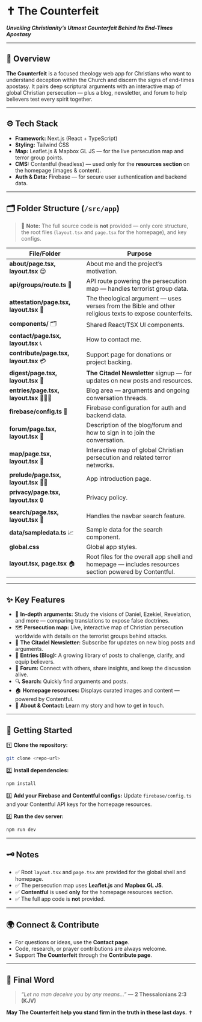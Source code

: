 # ✝️ The Counterfeit

***Unveiling Christianity’s Utmost Counterfeit Behind Its End-Times Apostasy***

---

## 📖 Overview

**The Counterfeit** is a focused theology web app for Christians who want to understand deception within the Church and discern the signs of end-times apostasy. It pairs deep scriptural arguments with an interactive map of global Christian persecution — plus a blog, newsletter, and forum to help believers test every spirit together.

---

## ⚙️ Tech Stack

* **Framework:** Next.js (React + TypeScript)
* **Styling:** Tailwind CSS
* **Map:** Leaflet.js & Mapbox GL JS — for the live persecution map and terror group points.
* **CMS:** Contentful (headless) — used only for the **resources section** on the homepage (images & content).
* **Auth & Data:** Firebase — for secure user authentication and backend data.

---

## 🗂️ Folder Structure (`/src/app`)

> 📌 **Note:** The full source code is **not** provided — only core structure, the root files (`layout.tsx` and `page.tsx` for the homepage), and key configs.

| File/Folder                              | Purpose                                                                                                 |
| ---------------------------------------- | ------------------------------------------------------------------------------------------------------- |
| **about/page.tsx, layout.tsx** 😌        | About me and the project’s motivation.                                                                  |
| **api/groups/route.ts** 📡               | API route powering the persecution map — handles terrorist group data.                                  |
| **attestation/page.tsx, layout.tsx** 📖  | The theological argument — uses verses from the Bible and other religious texts to expose counterfeits. |
| **components/** 🗂️                      | Shared React/TSX UI components.                                                                         |
| **contact/page.tsx, layout.tsx** 📞      | How to contact me.                                                                                      |
| **contribute/page.tsx, layout.tsx** 💳   | Support page for donations or project backing.                                                          |
| **digest/page.tsx, layout.tsx** 📨       | **The Citadel Newsletter** signup — for updates on new posts and resources.                             |
| **entries/page.tsx, layout.tsx** 👩🏾‍💻 | Blog area — arguments and ongoing conversation threads.                                      |
| **firebase/config.ts** 📀                | Firebase configuration for auth and backend data.                                                       |
| **forum/page.tsx, layout.tsx** 🌉        | Description of the blog/forum and how to sign in to join the conversation.                              |
| **map/page.tsx, layout.tsx** 🗾          | Interactive map of global Christian persecution and related terror networks.                            |
| **prelude/page.tsx, layout.tsx** 👋🏾    | App introduction page.                                                                                  |
| **privacy/page.tsx, layout.tsx** 🔒      | Privacy policy.                                                                                         |
| **search/page.tsx, layout.tsx** 🔎       | Handles the navbar search feature.                                                                      |
| **data/sampledata.ts** 📈                | Sample data for the search component.                                                                   |
| **global.css**                           | Global app styles.                                                                                      |
| **layout.tsx, page.tsx** 🏠              | Root files for the overall app shell and homepage — includes resources section powered by Contentful.   |

---

## ✨ Key Features

* 📜 **In-depth arguments:** Study the visions of Daniel, Ezekiel, Revelation, and more — comparing translations to expose false doctrines.
* 🗺️ **Persecution map:** Live, interactive map of Christian persecution worldwide with details on the terrorist groups behind attacks.
* 📨 **The Citadel Newsletter:** Subscribe for updates on new blog posts and arguments.
* 📝 **Entries (Blog):** A growing library of posts to challenge, clarify, and equip believers.
* 🌉 **Forum:** Connect with others, share insights, and keep the discussion alive.
* 🔍 **Search:** Quickly find arguments and posts.
* 🏠 **Homepage resources:** Displays curated images and content — powered by Contentful.
* 👤 **About & Contact:** Learn my story and how to get in touch.

---

## 🚀 Getting Started

1️⃣ **Clone the repository:**

```bash
git clone <repo-url>
```

2️⃣ **Install dependencies:**

```bash
npm install
```

3️⃣ **Add your Firebase and Contentful configs:**
Update `firebase/config.ts` and your Contentful API keys for the homepage resources.

4️⃣ **Run the dev server:**

```bash
npm run dev
```

---

## 🗝️ Notes

* ✅ Root `layout.tsx` and `page.tsx` are provided for the global shell and homepage.
* ✅ The persecution map uses **Leaflet.js** and **Mapbox GL JS**.
* ✅ **Contentful** is used **only** for the homepage resources section.
* ✅ The full app code is **not** provided.

---

## 🌍 Connect & Contribute

* For questions or ideas, use the **Contact page**.
* Code, research, or prayer contributions are always welcome.
* Support **The Counterfeit** through the **Contribute page**.

---

## 📜 Final Word

> *“Let no man deceive you by any means…”* — **2 Thessalonians 2:3 (KJV)**

**May The Counterfeit help you stand firm in the truth in these last days.** ✝️
